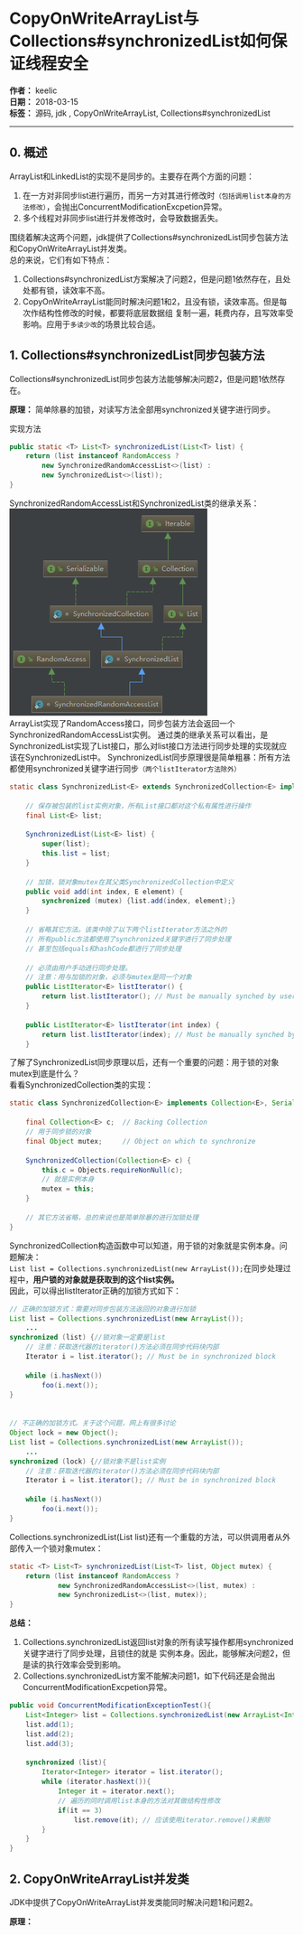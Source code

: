 # CopyOnWriteArrayList与Collections#synchronizedList如何保证线程安全

**作者：** keelic  
**日期：** 2018-03-15  
**标签：** 源码, jdk , CopyOnWriteArrayList,  Collections#synchronizedList

---

## 0. 概述
ArrayList和LinkedList的实现不是同步的。主要存在两个方面的问题：
1. 在一方对非同步list进行遍历，而另一方对其进行修改时`（包括调用list本身的方法修改）`，会抛出ConcurrentModificationExcpetion异常。  
2. 多个线程对非同步list进行并发修改时，会导致数据丢失。

围绕着解决这两个问题，jdk提供了Collections#synchronizedList同步包装方法和CopyOnWriteArrayList并发类。  
总的来说，它们有如下特点：  
1. Collections#synchronizedList方案解决了问题2，但是问题1依然存在，且处处都有锁，读效率不高。
2. CopyOnWriteArrayList能同时解决问题1和2，且没有锁，读效率高。但是每次作结构性修改的时候，都要将底层数据组
复制一遍，耗费内存，且写效率受影响。应用于`多读少改`的场景比较合适。

## 1. Collections#synchronizedList同步包装方法
Collections#synchronizedList同步包装方法能够解决问题2，但是问题1依然存在。  

**原理：** 简单除暴的加锁，对读写方法全部用synchronized关键字进行同步。

实现方法
```java
public static <T> List<T> synchronizedList(List<T> list) {
    return (list instanceof RandomAccess ?
        new SynchronizedRandomAccessList<>(list) :
        new SynchronizedList<>(list));
}
```
SynchronizedRandomAccessList和SynchronizedList类的继承关系：  
![](./pic/04_01.png)  
ArrayList实现了RandomAccess接口，同步包装方法会返回一个SynchronizedRandomAccessList实例。
通过类的继承关系可以看出，是SynchronizedList实现了List接口，那么对list接口方法进行同步处理的实现就应该在SynchronizedList中。
SynchronizedList同步原理很是简单粗暴：所有方法都使用synchronized关键字进行同步`（两个listIterator方法除外）`
```java
static class SynchronizedList<E> extends SynchronizedCollection<E> implements List<E> {

    // 保存被包装的list实例对象，所有List接口都对这个私有属性进行操作
    final List<E> list;

    SynchronizedList(List<E> list) {
        super(list);
        this.list = list;
    }

    // 加锁，锁对象mutex在其父类SynchronizedCollection中定义
    public void add(int index, E element) {
        synchronized (mutex) {list.add(index, element);}
    }

    // 省略其它方法。该类中除了以下两个listIterator方法之外的
    // 所有public方法都使用了synchronized关键字进行了同步处理
    // 甚至包括equals和hashCode都进行了同步处理

    // 必须由用户手动进行同步处理。
    // 注意：用与加锁的对象，必须与mutex是同一个对象
    public ListIterator<E> listIterator() {
        return list.listIterator(); // Must be manually synched by user
    }

    public ListIterator<E> listIterator(int index) {
        return list.listIterator(index); // Must be manually synched by user
    }
```
了解了SynchronizedList同步原理以后，还有一个重要的问题：用于锁的对象mutex到底是什么？  
看看SynchronizedCollection类的实现：
```java
static class SynchronizedCollection<E> implements Collection<E>, Serializable {

    final Collection<E> c;  // Backing Collection
    // 用于同步锁的对象
    final Object mutex;     // Object on which to synchronize

    SynchronizedCollection(Collection<E> c) {
        this.c = Objects.requireNonNull(c);
        // 就是实例本身
        mutex = this;
    }
	
	// 其它方法省略，总的来说也是简单除暴的进行加锁处理
}
```
SynchronizedCollection构造函数中可以知道，用于锁的对象就是实例本身。问题解决：  
`List list = Collections.synchronizedList(new ArrayList());`在同步处理过程中，**用户锁的对象就是获取到的这个list实例。**  
因此，可以得出listIterator正确的加锁方式如下：
```java
// 正确的加锁方式：需要对同步包装方法返回的对象进行加锁
List list = Collections.synchronizedList(new ArrayList());
    ...
synchronized (list) {//锁对象一定要是list
    // 注意：获取迭代器的iterator()方法必须在同步代码块内部
    Iterator i = list.iterator(); // Must be in synchronized block
    
    while (i.hasNext())
        foo(i.next());
}


// 不正确的加锁方式。关于这个问题，网上有很多讨论
Object lock = new Object();
List list = Collections.synchronizedList(new ArrayList());
    ...
synchronized (lock) {//锁对象不是list实例
    // 注意：获取迭代器的iterator()方法必须在同步代码块内部
    Iterator i = list.iterator(); // Must be in synchronized block
    
    while (i.hasNext())
        foo(i.next());
}
```

Collections.synchronizedList(List<T> list)还有一个重载的方法，可以供调用者从外部传入一个锁对象mutex：  
```java
static <T> List<T> synchronizedList(List<T> list, Object mutex) {
    return (list instanceof RandomAccess ?
            new SynchronizedRandomAccessList<>(list, mutex) :
            new SynchronizedList<>(list, mutex));
}
```

**总结：**  
1. Collections.synchronizedList返回list对象的所有读写操作都用synchronized关键字进行了同步处理，且锁住的就是
实例本身。因此，能够解决问题2，但是读的执行效率会受到影响。  
2. Collections.synchronizedList方案不能解决问题1，如下代码还是会抛出ConcurrentModificationExcpetion异常。
```java
public void ConcurrentModificationExceptionTest(){
    List<Integer> list = Collections.synchronizedList(new ArrayList<Integer>(3));
    list.add(1);
    list.add(2);
    list.add(3);

    synchronized (list){
        Iterator<Integer> iterator = list.iterator();
        while (iterator.hasNext()){
            Integer it = iterator.next();
            // 遍历的同时调用list本身的方法对其做结构性修改
            if(it == 3)
                list.remove(it); // 应该使用iterator.remove()来删除
        }
    }
}
```

## 2. CopyOnWriteArrayList并发类
JDK中提供了CopyOnWriteArrayList并发类能同时解决问题1和问题2。  

**原理：** 

